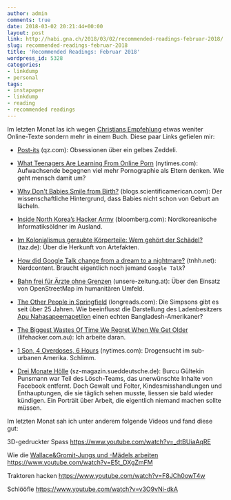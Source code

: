 ```yaml
---
author: admin
comments: true
date: 2018-03-02 20:21:44+00:00
layout: post
link: http://habi.gna.ch/2018/03/02/recommended-readings-februar-2018/
slug: recommended-readings-februar-2018
title: 'Recommended Readings: Februar 2018'
wordpress_id: 5328
categories:
- linkdump
- personal
tags:
- instapaper
- linkdump
- reading
- recommended readings
---
```


Im letzten Monat las ich wegen [Christians Empfehlung](https://hymnos.existenz.ch/2018/01/18/kurzkritik-cixin-liu-the-three-body-problem/) etwas weniter Online-Texte sondern mehr in einem Buch. Diese paar Links gefielen mir:





  * [Post-its](https://qz.com/email/quartz-obsession/1209896/) (qz.com): Obsessionen über ein gelbes Zeddeli.


  * [What Teenagers Are Learning From Online Porn](https://www.nytimes.com/2018/02/07/magazine/teenagers-learning-online-porn-literacy-sex-education.html) (nytimes.com): Aufwachsende begegnen viel mehr Pornographie als Eltern denken. Wie geht mensch damit um?


  * [Why Don't Babies Smile from Birth?](https://blogs.scientificamerican.com/observations/why-dont-babies-smile-from-birth/) (blogs.scientificamerican.com): Der wissenschaftliche Hintergrund, dass Babies nicht schon von Geburt an lächeln.


  * [Inside North Korea’s Hacker Army](https://www.bloomberg.com/news/features/2018-02-07/inside-kim-jong-un-s-hacker-army) (bloomberg.com): Nordkoreanische Informatiksöldner im Ausland.


  * [Im Kolonialismus geraubte Körperteile: Wem gehört der Schädel?](http://www.taz.de/!5479447/) (taz.de): Über die Herkunft von Artefakten.


  * [How did Google Talk change from a dream to a nightmare?](https://www.tnhh.net/posts/google-talk.html) (tnhh.net): Nerdcontent. Braucht eigentlich noch jemand `Google Talk`?


  * [Bahn frei für Ärzte ohne Grenzen](https://www.unsere-zeitung.at/2018/01/31/bahn-frei-fuer-aerzte-ohne-grenzen/) (unsere-zeitung.at): Über den Einsatz von OpenStreetMap im humanitären Umfeld.


  * [The Other People in Springfield](https://longreads.com/2017/12/29/the-other-people-in-springfield/) (longreads.com): Die Simpsons gibt es seit über 25 Jahren. Wie beeinflusst die Darstellung des Ladenbesitzers [Apu Nahasapeemapetilon](https://en.wikipedia.org/wiki/Apu_Nahasapeemapetilon) einen echten Bangladesh-Amerikaner?


  * [The Biggest Wastes Of Time We Regret When We Get Older](https://www.lifehacker.com.au/2018/01/the-biggest-wastes-of-time-we-regret-when-we-get-older/) (lifehacker.com.au): Ich arbeite daran.


  * [1 Son, 4 Overdoses, 6 Hours](https://www.nytimes.com/2018/01/21/us/opioid-addiction-treatment-families.html) (nytimes.com): Drogensucht im sub-urbanen Amerika. Schlimm.


  * [Drei Monate Hölle](http://sz-magazin.sueddeutsche.de/texte/anzeigen/46817) (sz-magazin.sueddeutsche.de): Burcu Gültekin Punsmann war Teil des Lösch-Teams, das unerwünschte Inhalte von Facebook entfernt. Doch Gewalt und Folter, Kindesmisshandlungen und Enthauptungen, die sie täglich sehen musste, liessen sie bald wieder kündigen. Ein Porträit über Arbeit, die eigentlich niemand machen sollte müssen.



Im letzten Monat sah ich unter anderem folgende Videos und fand diese gut:

3D-gedruckter Spass
https://www.youtube.com/watch?v=_dtBUiaAqRE

Wie die [Wallace&Gromit-Jungs und -Mädels arbeiten](http://www.aardman.com/)
https://www.youtube.com/watch?v=E5t_DXgZmFM

Traktoren hacken
https://www.youtube.com/watch?v=F8JCh0owT4w

Schlööfle
https://www.youtube.com/watch?v=v3O9vNi-dkA

